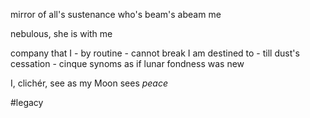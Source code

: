 mirror of all's sustenance
who's beam's
abeam me

nebulous,
she is with me

company that I -
by routine -
cannot break
I am destined
to -
till dust's cessation  -
cinque synoms as if lunar fondness
was new

I,
clichér,
see
as my Moon
sees *peace*

#legacy